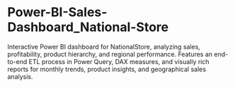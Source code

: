 # Power-BI-Sales-Dashboard_National-Store
Interactive Power BI dashboard for NationalStore, analyzing sales, profitability, product hierarchy, and regional performance. Features an end-to-end ETL process in Power Query, DAX measures, and visually rich reports for monthly trends, product insights, and geographical sales analysis.
